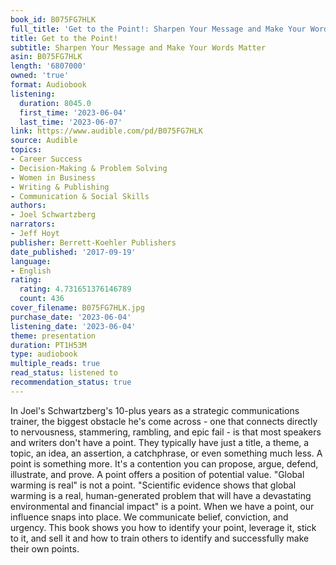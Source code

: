 ```yaml
---
book_id: B075FG7HLK
full_title: 'Get to the Point!: Sharpen Your Message and Make Your Words Matter'
title: Get to the Point!
subtitle: Sharpen Your Message and Make Your Words Matter
asin: B075FG7HLK
length: '6807000'
owned: 'true'
format: Audiobook
listening:
  duration: 8045.0
  first_time: '2023-06-04'
  last_time: '2023-06-07'
link: https://www.audible.com/pd/B075FG7HLK
source: Audible
topics:
- Career Success
- Decision-Making & Problem Solving
- Women in Business
- Writing & Publishing
- Communication & Social Skills
authors:
- Joel Schwartzberg
narrators:
- Jeff Hoyt
publisher: Berrett-Koehler Publishers
date_published: '2017-09-19'
language:
- English
rating:
  rating: 4.731651376146789
  count: 436
cover_filename: B075FG7HLK.jpg
purchase_date: '2023-06-04'
listening_date: '2023-06-04'
theme: presentation
duration: PT1H53M
type: audiobook
multiple_reads: true
read_status: listened to
recommendation_status: true
---
```

In Joel's Schwartzberg's 10-plus years as a strategic communications trainer, the biggest obstacle he's come across - one that connects directly to nervousness, stammering, rambling, and epic fail - is that most speakers and writers don't have a point. They typically have just a title, a theme, a topic, an idea, an assertion, a catchphrase, or even something much less.
A point is something more. It's a contention you can propose, argue, defend, illustrate, and prove. A point offers a position of potential value. "Global warming is real" is not a point. "Scientific evidence shows that global warming is a real, human-generated problem that will have a devastating environmental and financial impact" is a point. When we have a point, our influence snaps into place. We communicate belief, conviction, and urgency. This book shows you how to identify your point, leverage it, stick to it, and sell it and how to train others to identify and successfully make their own points.
